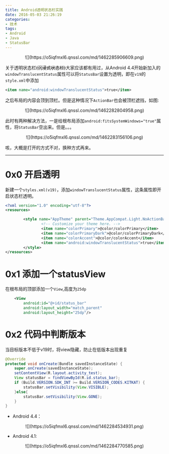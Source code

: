 ```yaml
---
title: Android透明状态栏实践
date: 2016-05-03 21:26:19
categories:
- 技术
tags:
- Android
- Java
- StatusBar
---
```


<center>![](https://o5iqfmxl6.qnssl.com/md/1462285906609.png)</center>

<!--more-->



关于透明状态栏~~(沉浸式状态栏)~~大家应该都有用过，从Android 4.4开始新加入的`windowTranslucentStatus`属性可以将`StatusBar`设置为透明，即在`v19`的`style.xml`中添加

``` xml
<item name="android:windowTranslucentStatus">true</item>
```

之后布局的内容会顶到顶栏。但是这种情况下`ActionBar`也会被顶栏遮挡，如图:

<center>![](https://o5iqfmxl6.qnssl.com/md/1462282804958.png)</center>

此时有两种解决方法，一是给根布局添加`android:fitsSystemWindows="true"`属性，将`StatusBar`空出来。但是。。。

<center>![](https://o5iqfmxl6.qnssl.com/md/1462283156106.png)</center>

咳，大概是打开的方式不对，换种方式再来。

----

# 0x0 开启透明

新建一个`styles.xml(v19)`，添加`windowTranslucentStatus`属性，这条属性即开启状态栏透明。

``` xml
<?xml version="1.0" encoding="utf-8"?>
<resources>

        <style name="AppTheme" parent="Theme.AppCompat.Light.NoActionBar">
                <!-- Customize your theme here. -->
                <item name="colorPrimary">@color/colorPrimary</item>
                <item name="colorPrimaryDark">@color/colorPrimaryDark</item>
                <item name="colorAccent">@color/colorAccent</item>
                <item name="android:windowTranslucentStatus">true</item>
        </style>
</resources>
```

# 0x1 添加一个statusView

在根布局的顶部添加一个`View`,高度为`25dp`

``` xml
    <View
        android:id="@+id/status_bar"
        android:layout_width="match_parent"
        android:layout_height="25dp"/>
```

# 0x2 代码中判断版本

当目标版本不低于v19时，将view隐藏，防止在低版本出现重复

``` java
@Override
protected void onCreate(Bundle savedInstanceState) {
	super.onCreate(savedInstanceState);
    setContentView(R.layout.activity_test);
	View statusBar = findViewById(R.id.status_bar);
    if (Build.VERSION.SDK_INT >= Build.VERSION_CODES.KITKAT) {
        statusBar.setVisibility(View.VISIBLE);
    }else{
    	statusBar.setVisibility(View.GONE);
    }
}
```



- Android 4.4：

<center>![](https://o5iqfmxl6.qnssl.com/md/1462284534931.png)</center>

- Android 4.1:

<center>![](https://o5iqfmxl6.qnssl.com/md/1462284770585.png)</center>


